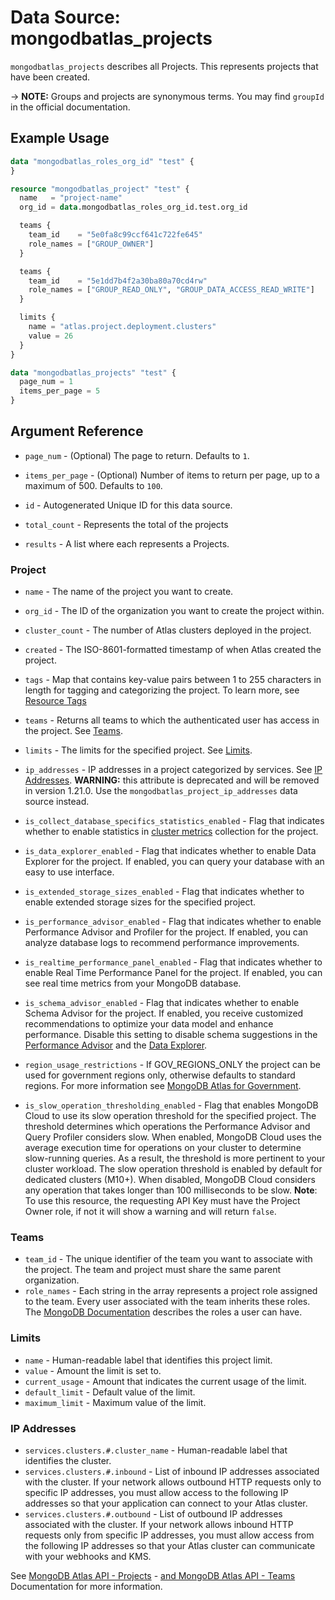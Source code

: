 # Data Source: mongodbatlas_projects

`mongodbatlas_projects` describes all Projects. This represents projects that have been created.

-> **NOTE:** Groups and projects are synonymous terms. You may find `groupId` in the official documentation.

## Example Usage

```terraform
data "mongodbatlas_roles_org_id" "test" {
}

resource "mongodbatlas_project" "test" {
  name   = "project-name"
  org_id = data.mongodbatlas_roles_org_id.test.org_id

  teams {
    team_id    = "5e0fa8c99ccf641c722fe645"
    role_names = ["GROUP_OWNER"]
  }

  teams {
    team_id    = "5e1dd7b4f2a30ba80a70cd4rw"
    role_names = ["GROUP_READ_ONLY", "GROUP_DATA_ACCESS_READ_WRITE"]
  }

  limits {
    name = "atlas.project.deployment.clusters"
    value = 26
  }
}

data "mongodbatlas_projects" "test" {
  page_num = 1
  items_per_page = 5
}
```

## Argument Reference
* `page_num` - (Optional)  	The page to return. Defaults to `1`.
* `items_per_page` - (Optional) Number of items to return per page, up to a maximum of 500. Defaults to `100`.


* `id` - Autogenerated Unique ID for this data source.
* `total_count` - Represents the total of the projects

* `results` - A list where each represents a Projects.


### Project

* `name` - The name of the project you want to create.
* `org_id` - The ID of the organization you want to create the project within.
* `cluster_count` - The number of Atlas clusters deployed in the project.
* `created` - The ISO-8601-formatted timestamp of when Atlas created the project.
* `tags` - Map that contains key-value pairs between 1 to 255 characters in length for tagging and categorizing the project. To learn more, see [Resource Tags](https://www.mongodb.com/docs/atlas/tags/)
* `teams` - Returns all teams to which the authenticated user has access in the project. See [Teams](#teams).
* `limits` - The limits for the specified project. See [Limits](#limits).
* `ip_addresses` - IP addresses in a project categorized by services. See [IP Addresses](#ip-addresses). **WARNING:** this attribute is deprecated and will be removed in version 1.21.0. Use the `mongodbatlas_project_ip_addresses` data source instead.

* `is_collect_database_specifics_statistics_enabled` - Flag that indicates whether to enable statistics in [cluster metrics](https://www.mongodb.com/docs/atlas/monitor-cluster-metrics/) collection for the project.
* `is_data_explorer_enabled` - Flag that indicates whether to enable Data Explorer for the project. If enabled, you can query your database with an easy to use interface.
* `is_extended_storage_sizes_enabled` - Flag that indicates whether to enable extended storage sizes for the specified project.
* `is_performance_advisor_enabled` - Flag that indicates whether to enable Performance Advisor and Profiler for the project. If enabled, you can analyze database logs to recommend performance improvements.
* `is_realtime_performance_panel_enabled` - Flag that indicates whether to enable Real Time Performance Panel for the project. If enabled, you can see real time metrics from your MongoDB database.
* `is_schema_advisor_enabled` - Flag that indicates whether to enable Schema Advisor for the project. If enabled, you receive customized recommendations to optimize your data model and enhance performance. Disable this setting to disable schema suggestions in the [Performance Advisor](https://www.mongodb.com/docs/atlas/performance-advisor/#std-label-performance-advisor) and the [Data Explorer](https://www.mongodb.com/docs/atlas/atlas-ui/#std-label-atlas-ui).
* `region_usage_restrictions` - If GOV_REGIONS_ONLY the project can be used for government regions only, otherwise defaults to standard regions. For more information see [MongoDB Atlas for Government](https://www.mongodb.com/docs/atlas/government/api/#creating-a-project).
* `is_slow_operation_thresholding_enabled` - Flag that enables MongoDB Cloud to use its slow operation threshold for the specified project. The threshold determines which operations the Performance Advisor and Query Profiler considers slow. When enabled, MongoDB Cloud uses the average execution time for operations on your cluster to determine slow-running queries. As a result, the threshold is more pertinent to your cluster workload. The slow operation threshold is enabled by default for dedicated clusters (M10+). When disabled, MongoDB Cloud considers any operation that takes longer than 100 milliseconds to be slow. **Note**: To use this resource, the requesting API Key must have the Project Owner role, if not it will show a warning and will return `false`.

### Teams

* `team_id` - The unique identifier of the team you want to associate with the project. The team and project must share the same parent organization.
* `role_names` - Each string in the array represents a project role assigned to the team. Every user associated with the team inherits these roles. The [MongoDB Documentation](https://www.mongodb.com/docs/atlas/reference/user-roles/#organization-roles) describes the roles a user can have.

### Limits

* `name` - Human-readable label that identifies this project limit.
* `value` - Amount the limit is set to.
* `current_usage` - Amount that indicates the current usage of the limit.
* `default_limit` - Default value of the limit.
* `maximum_limit` - Maximum value of the limit.


### IP Addresses

* `services.clusters.#.cluster_name` - Human-readable label that identifies the cluster.
* `services.clusters.#.inbound` - List of inbound IP addresses associated with the cluster. If your network allows outbound HTTP requests only to specific IP addresses, you must allow access to the following IP addresses so that your application can connect to your Atlas cluster.
* `services.clusters.#.outbound` - List of outbound IP addresses associated with the cluster. If your network allows inbound HTTP requests only from specific IP addresses, you must allow access from the following IP addresses so that your Atlas cluster can communicate with your webhooks and KMS.


See [MongoDB Atlas API - Projects](https://www.mongodb.com/docs/atlas/reference/api-resources-spec/#tag/Projects) - [and MongoDB Atlas API - Teams](https://docs.atlas.mongodb.com/reference/api/project-get-teams/) Documentation for more information.
